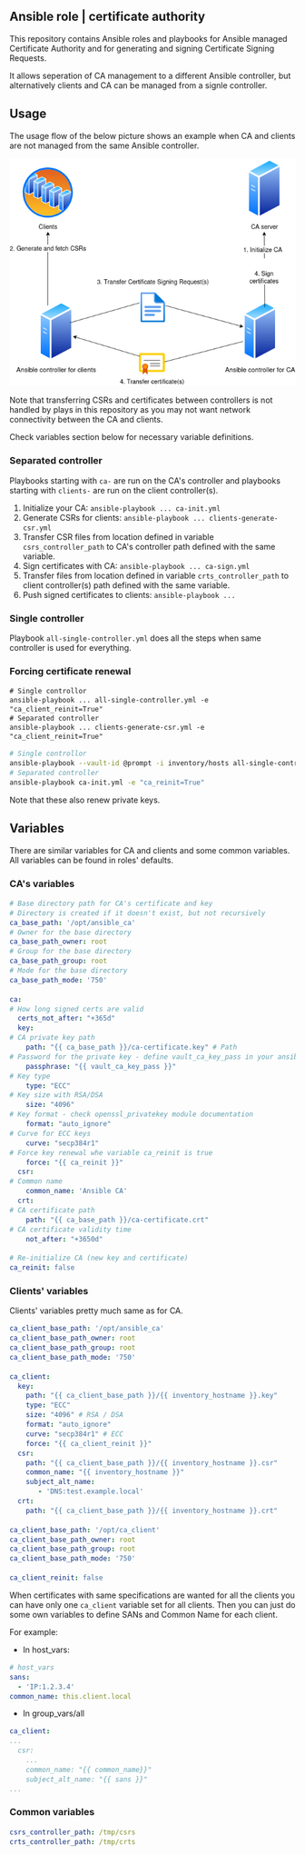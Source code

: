 ## Ansible role | certificate authority

This repository contains Ansible roles and playbooks for Ansible managed Certificate Authority and for generating and signing Certificate Signing Requests.

It allows seperation of CA management to a different Ansible controller, but alternatively clients and CA can be managed from a signle controller.

## Usage

The usage flow of the below picture shows an example when CA and clients are not managed from the same Ansible controller.

![](img/ansible-ca.png)

Note that transferring CSRs and certificates between controllers is not handled by plays in this repository as you may not want network connectivity between the CA and clients.

Check variables section below for necessary variable definitions.

### Separated controller

Playbooks starting with `ca-` are run on the CA's controller and playbooks starting with `clients-` are run on the client controller(s).

1. Initialize your CA: `ansible-playbook ... ca-init.yml`
2. Generate CSRs for clients: `ansible-playbook ... clients-generate-csr.yml`
3. Transfer CSR files from location defined in variable `csrs_controller_path` to CA's controller path defined with the same variable.
4. Sign certificates with CA: `ansible-playbook ... ca-sign.yml`
5. Transfer files from location defined in variable `crts_controller_path` to client controller(s) path defined with the same variable.
6. Push signed certificates to clients: `ansible-playbook ... `

### Single controller

Playbook `all-single-controller.yml` does all the steps when same controller is used for everything.

### Forcing certificate renewal

```
# Single controllor
ansible-playbook ... all-single-controller.yml -e "ca_client_reinit=True"
# Separated controller
ansible-playbook ... clients-generate-csr.yml -e "ca_client_reinit=True"
```

```bash
# Single controllor
ansible-playbook --vault-id @prompt -i inventory/hosts all-single-controller.yml -e "ca_reinit=True"
# Separated controller
ansible-playbook ca-init.yml -e "ca_reinit=True"
```

Note that these also renew private keys.


## Variables

There are similar variables for CA and clients and some common variables. All variables can be found in roles' defaults.

### CA's variables

```yaml
# Base directory path for CA's certificate and key
# Directory is created if it doesn't exist, but not recursively
ca_base_path: '/opt/ansible_ca'
# Owner for the base directory
ca_base_path_owner: root
# Group for the base directory
ca_base_path_group: root
# Mode for the base directory
ca_base_path_mode: '750'

ca:
# How long signed certs are valid
  certs_not_after: "+365d"
  key:
# CA private key path
    path: "{{ ca_base_path }}/ca-certificate.key" # Path
# Password for the private key - define vault_ca_key_pass in your ansible vault
    passphrase: "{{ vault_ca_key_pass }}"
# Key type
    type: "ECC"
# Key size with RSA/DSA
    size: "4096"
# Key format - check openssl_privatekey module documentation
    format: "auto_ignore"
# Curve for ECC keys
    curve: "secp384r1"
# Force key renewal whe variable ca_reinit is true
    force: "{{ ca_reinit }}"
  csr:
# Common name
    common_name: 'Ansible CA'
  crt:
# CA certificate path
    path: "{{ ca_base_path }}/ca-certificate.crt"
# CA certificate validity time
    not_after: "+3650d"

# Re-initialize CA (new key and certificate)
ca_reinit: false
```

### Clients' variables

Clients' variables pretty much same as for CA.

```yaml
ca_client_base_path: '/opt/ansible_ca'
ca_client_base_path_owner: root
ca_client_base_path_group: root
ca_client_base_path_mode: '750'

ca_client:
  key:
    path: "{{ ca_client_base_path }}/{{ inventory_hostname }}.key"
    type: "ECC"
    size: "4096" # RSA / DSA
    format: "auto_ignore"
    curve: "secp384r1" # ECC
    force: "{{ ca_client_reinit }}"
  csr:
    path: "{{ ca_client_base_path }}/{{ inventory_hostname }}.csr"
    common_name: "{{ inventory_hostname }}"
    subject_alt_name:
       - 'DNS:test.example.local'
  crt:
    path: "{{ ca_client_base_path }}/{{ inventory_hostname }}.crt"

ca_client_base_path: '/opt/ca_client'
ca_client_base_path_owner: root
ca_client_base_path_group: root
ca_client_base_path_mode: '750'

ca_client_reinit: false
```

When certificates with same specifications are wanted for all the clients you can have only one `ca_client` variable set for all clients. 
Then you can just do some own variables to define SANs and Common Name for each client.

For example:

* In host_vars:
```yaml
# host_vars
sans:
  - 'IP:1.2.3.4'
common_name: this.client.local
```

* In group_vars/all

```yaml
ca_client:
...
  csr:
    ...
    common_name: "{{ common_name}}"
    subject_alt_name: "{{ sans }}"
...
```


### Common variables

```yaml
csrs_controller_path: /tmp/csrs
crts_controller_path: /tmp/crts
```

